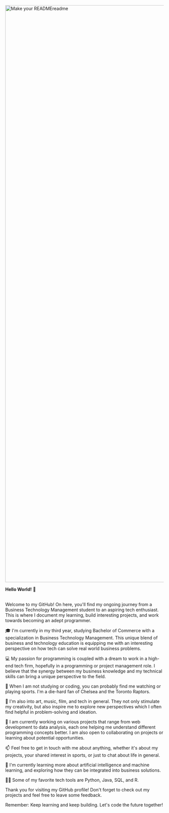 


<img width="1834" alt="Make your READMEreadme" src="https://github.com/malikkali14/malikkali14/assets/126530790/c5efb83a-f9c5-4f70-8472-5c50459b060a">



**Hello World!** 👋
<br></br>

Welcome to my GitHub! On here, you'll find my ongoing journey from a Business Technology Management student to an aspiring tech enthusiast. This is where I document my learning, build interesting projects, and work towards becoming an adept programmer.

🎓 I'm currently in my third year, studying Bachelor of Commerce with a specialization in Business Technology Management. This unique blend of business and technology education is equipping me with an interesting perspective on how tech can solve real world business problems.

💻 My passion for programming is coupled with a dream to work in a high-end tech firm, hopefully in a programming or project management role. I believe that the synergy between my business knowledge and my technical skills can bring a unique perspective to the field.

🏀 When I am not studying or coding, you can probably find me watching or playing sports. I'm a die-hard fan of Chelsea and the Toronto Raptors.

🎨 I'm also into art, music, film, and tech in general. They not only stimulate my creativity, but also inspire me to explore new perspectives which I often find helpful in problem-solving and ideation.

🔭 I am currently working on various projects that range from web development to data analysis, each one helping me understand different programming concepts better. I am also open to collaborating on projects or learning about potential opportunities.

📫 Feel free to get in touch with me about anything, whether it's about my projects, your shared interest in sports, or just to chat about life in general.

🌱 I'm currently learning more about artificial intelligence and machine learning, and exploring how they can be integrated into business solutions.

👨‍💻 Some of my favorite tech tools are Python, Java, SQL, and R.

Thank you for visiting my GitHub profile! Don't forget to check out my projects and feel free to leave some feedback.

Remember: Keep learning and keep building. Let's code the future together!

